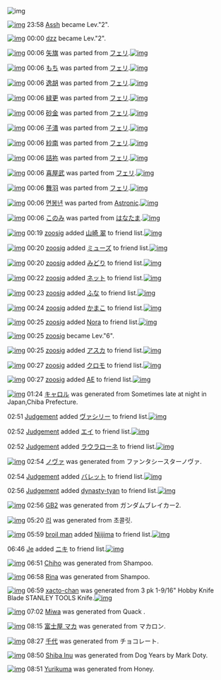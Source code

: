 ![img](http://gdrive-cdn.herokuapp.com/537b65a5bc09f0000721dda7/512px-barcode.png)

[![img](http://www.deviantsart.com/23q3t7f.png)](http://www.barcodekanojo.com/user/210584/Assh) 23:58 [Assh](http://www.barcodekanojo.com/user/210584/Assh) became Lev."2".

[![img](http://www.deviantsart.com/39b6b0p.jpeg)](http://www.barcodekanojo.com/user/354770/dzz) 00:00 [dzz](http://www.barcodekanojo.com/user/354770/dzz) became Lev."2".

[![img](http://www.deviantsart.com/10r1ja4.png)](http://www.barcodekanojo.com/kanojo/3162704/%E7%9F%A2%E6%97%97) 00:06 [矢旗](http://www.barcodekanojo.com/kanojo/3162704/%E7%9F%A2%E6%97%97) was parted from [フェリ](http://www.barcodekanojo.com/kanojo/3162704/%E7%9F%A2%E6%97%97).[![img](http://www.deviantsart.com/2ekpk5a.jpeg)](http://www.barcodekanojo.com/user/12204/%E3%83%95%E3%82%A7%E3%83%AA) 

[![img](http://www.deviantsart.com/nmddo8.png)](http://www.barcodekanojo.com/kanojo/3144997/%E3%82%82%E3%81%A1) 00:06 [もち](http://www.barcodekanojo.com/kanojo/3144997/%E3%82%82%E3%81%A1) was parted from [フェリ](http://www.barcodekanojo.com/kanojo/3144997/%E3%82%82%E3%81%A1).[![img](http://www.deviantsart.com/2ekpk5a.jpeg)](http://www.barcodekanojo.com/user/12204/%E3%83%95%E3%82%A7%E3%83%AA) 

[![img](http://www.deviantsart.com/3bfpnmq.png)](http://www.barcodekanojo.com/kanojo/3150927/%E9%80%B8%E8%83%A1) 00:06 [逸胡](http://www.barcodekanojo.com/kanojo/3150927/%E9%80%B8%E8%83%A1) was parted from [フェリ](http://www.barcodekanojo.com/kanojo/3150927/%E9%80%B8%E8%83%A1).[![img](http://www.deviantsart.com/2ekpk5a.jpeg)](http://www.barcodekanojo.com/user/12204/%E3%83%95%E3%82%A7%E3%83%AA) 

[![img](http://www.deviantsart.com/2sk4m6.png)](http://www.barcodekanojo.com/kanojo/3160825/%E7%B7%91%E6%9B%B4) 00:06 [緑更](http://www.barcodekanojo.com/kanojo/3160825/%E7%B7%91%E6%9B%B4) was parted from [フェリ](http://www.barcodekanojo.com/kanojo/3160825/%E7%B7%91%E6%9B%B4).[![img](http://www.deviantsart.com/2ekpk5a.jpeg)](http://www.barcodekanojo.com/user/12204/%E3%83%95%E3%82%A7%E3%83%AA) 

[![img](http://www.deviantsart.com/mavj0v.png)](http://www.barcodekanojo.com/kanojo/2733682/%E7%A0%82%E9%87%91) 00:06 [砂金](http://www.barcodekanojo.com/kanojo/2733682/%E7%A0%82%E9%87%91) was parted from [フェリ](http://www.barcodekanojo.com/kanojo/2733682/%E7%A0%82%E9%87%91).[![img](http://www.deviantsart.com/2ekpk5a.jpeg)](http://www.barcodekanojo.com/user/12204/%E3%83%95%E3%82%A7%E3%83%AA) 

[![img](http://www.deviantsart.com/389k2do.png)](http://www.barcodekanojo.com/kanojo/2767224/%E5%AD%90%E6%BD%B0) 00:06 [子潰](http://www.barcodekanojo.com/kanojo/2767224/%E5%AD%90%E6%BD%B0) was parted from [フェリ](http://www.barcodekanojo.com/kanojo/2767224/%E5%AD%90%E6%BD%B0).[![img](http://www.deviantsart.com/2ekpk5a.jpeg)](http://www.barcodekanojo.com/user/12204/%E3%83%95%E3%82%A7%E3%83%AA) 

[![img](http://www.deviantsart.com/31nej0p.png)](http://www.barcodekanojo.com/kanojo/2492388/%E7%B4%97%E5%8D%97) 00:06 [紗南](http://www.barcodekanojo.com/kanojo/2492388/%E7%B4%97%E5%8D%97) was parted from [フェリ](http://www.barcodekanojo.com/kanojo/2492388/%E7%B4%97%E5%8D%97).[![img](http://www.deviantsart.com/2ekpk5a.jpeg)](http://www.barcodekanojo.com/user/12204/%E3%83%95%E3%82%A7%E3%83%AA) 

[![img](http://www.deviantsart.com/cs8l3p.png)](http://www.barcodekanojo.com/kanojo/3162824/%E8%A9%B0%E7%A5%A2) 00:06 [詰祢](http://www.barcodekanojo.com/kanojo/3162824/%E8%A9%B0%E7%A5%A2) was parted from [フェリ](http://www.barcodekanojo.com/kanojo/3162824/%E8%A9%B0%E7%A5%A2).[![img](http://www.deviantsart.com/2ekpk5a.jpeg)](http://www.barcodekanojo.com/user/12204/%E3%83%95%E3%82%A7%E3%83%AA) 

[![img](http://www.deviantsart.com/25244df.png)](http://www.barcodekanojo.com/kanojo/2733726/%E5%96%9C%E5%B1%8B%E6%AD%A6) 00:06 [喜屋武](http://www.barcodekanojo.com/kanojo/2733726/%E5%96%9C%E5%B1%8B%E6%AD%A6) was parted from [フェリ](http://www.barcodekanojo.com/kanojo/2733726/%E5%96%9C%E5%B1%8B%E6%AD%A6).[![img](http://www.deviantsart.com/2ekpk5a.jpeg)](http://www.barcodekanojo.com/user/12204/%E3%83%95%E3%82%A7%E3%83%AA) 

[![img](http://www.deviantsart.com/4jpda2.png)](http://www.barcodekanojo.com/kanojo/2413507/%E8%88%9E%E7%BE%BD) 00:06 [舞羽](http://www.barcodekanojo.com/kanojo/2413507/%E8%88%9E%E7%BE%BD) was parted from [フェリ](http://www.barcodekanojo.com/kanojo/2413507/%E8%88%9E%E7%BE%BD).[![img](http://www.deviantsart.com/2ekpk5a.jpeg)](http://www.barcodekanojo.com/user/12204/%E3%83%95%E3%82%A7%E3%83%AA) 

[![img](http://www.deviantsart.com/1epp72v.png)](http://www.barcodekanojo.com/kanojo/3191738/%EB%A9%B4%EB%B4%89%EB%85%84) 00:06 [면봉년](http://www.barcodekanojo.com/kanojo/3191738/%EB%A9%B4%EB%B4%89%EB%85%84) was parted from [Astronic](http://www.barcodekanojo.com/kanojo/3191738/%EB%A9%B4%EB%B4%89%EB%85%84).[![img](http://www.deviantsart.com/1l550lp.jpeg)](http://www.barcodekanojo.com/user/236979/Astronic) 

[![img](http://www.deviantsart.com/clst21.png)](http://www.barcodekanojo.com/kanojo/3190559/%E3%81%93%E3%81%AE%E3%81%BF) 00:06 [このみ](http://www.barcodekanojo.com/kanojo/3190559/%E3%81%93%E3%81%AE%E3%81%BF) was parted from [はなたま](http://www.barcodekanojo.com/kanojo/3190559/%E3%81%93%E3%81%AE%E3%81%BF).[![img](http://www.deviantsart.com/38i0mgo.jpeg)](http://www.barcodekanojo.com/user/201320/%E3%81%AF%E3%81%AA%E3%81%9F%E3%81%BE) 

[![img](http://www.deviantsart.com/1915051.jpeg)](http://www.barcodekanojo.com/user/324407/zoosig) 00:19 [zoosig](http://www.barcodekanojo.com/user/324407/zoosig) added [山崎 翠](http://www.barcodekanojo.com/kanojo/388382/%E5%B1%B1%E5%B4%8E%20%E7%BF%A0) to friend list.[![img](http://www.deviantsart.com/1tf6857.png)](http://www.barcodekanojo.com/kanojo/388382/%E5%B1%B1%E5%B4%8E%20%E7%BF%A0) 

[![img](http://www.deviantsart.com/1915051.jpeg)](http://www.barcodekanojo.com/user/324407/zoosig) 00:20 [zoosig](http://www.barcodekanojo.com/user/324407/zoosig) added [ミューズ](http://www.barcodekanojo.com/kanojo/268481/%E3%83%9F%E3%83%A5%E3%83%BC%E3%82%BA) to friend list.[![img](http://www.deviantsart.com/2cvb9lb.png)](http://www.barcodekanojo.com/kanojo/268481/%E3%83%9F%E3%83%A5%E3%83%BC%E3%82%BA) 

[![img](http://www.deviantsart.com/1915051.jpeg)](http://www.barcodekanojo.com/user/324407/zoosig) 00:20 [zoosig](http://www.barcodekanojo.com/user/324407/zoosig) added [みどり](http://www.barcodekanojo.com/kanojo/2067985/%E3%81%BF%E3%81%A9%E3%82%8A) to friend list.[![img](http://www.deviantsart.com/35td22n.png)](http://www.barcodekanojo.com/kanojo/2067985/%E3%81%BF%E3%81%A9%E3%82%8A) 

[![img](http://www.deviantsart.com/1915051.jpeg)](http://www.barcodekanojo.com/user/324407/zoosig) 00:22 [zoosig](http://www.barcodekanojo.com/user/324407/zoosig) added [ネット](http://www.barcodekanojo.com/kanojo/1647386/%E3%83%8D%E3%83%83%E3%83%88) to friend list.[![img](http://www.deviantsart.com/288u4cl.png)](http://www.barcodekanojo.com/kanojo/1647386/%E3%83%8D%E3%83%83%E3%83%88) 

[![img](http://www.deviantsart.com/1915051.jpeg)](http://www.barcodekanojo.com/user/324407/zoosig) 00:23 [zoosig](http://www.barcodekanojo.com/user/324407/zoosig) added [ふな](http://www.barcodekanojo.com/kanojo/2718188/%E3%81%B5%E3%81%AA) to friend list.[![img](http://www.deviantsart.com/3a88m55.png)](http://www.barcodekanojo.com/kanojo/2718188/%E3%81%B5%E3%81%AA) 

[![img](http://www.deviantsart.com/1915051.jpeg)](http://www.barcodekanojo.com/user/324407/zoosig) 00:24 [zoosig](http://www.barcodekanojo.com/user/324407/zoosig) added [かまこ](http://www.barcodekanojo.com/kanojo/48332/%E3%81%8B%E3%81%BE%E3%81%93) to friend list.[![img](http://www.deviantsart.com/2r0lke3.png)](http://www.barcodekanojo.com/kanojo/48332/%E3%81%8B%E3%81%BE%E3%81%93) 

[![img](http://www.deviantsart.com/1915051.jpeg)](http://www.barcodekanojo.com/user/324407/zoosig) 00:25 [zoosig](http://www.barcodekanojo.com/user/324407/zoosig) added [Nora](http://www.barcodekanojo.com/kanojo/3091583/Nora) to friend list.[![img](http://www.deviantsart.com/10o84cq.png)](http://www.barcodekanojo.com/kanojo/3091583/Nora) 

[![img](http://www.deviantsart.com/1915051.jpeg)](http://www.barcodekanojo.com/user/324407/zoosig) 00:25 [zoosig](http://www.barcodekanojo.com/user/324407/zoosig) became Lev."6".

[![img](http://www.deviantsart.com/1915051.jpeg)](http://www.barcodekanojo.com/user/324407/zoosig) 00:25 [zoosig](http://www.barcodekanojo.com/user/324407/zoosig) added [アスカ](http://www.barcodekanojo.com/kanojo/1956790/%E3%82%A2%E3%82%B9%E3%82%AB) to friend list.[![img](http://www.deviantsart.com/8lk3ck.png)](http://www.barcodekanojo.com/kanojo/1956790/%E3%82%A2%E3%82%B9%E3%82%AB) 

[![img](http://www.deviantsart.com/1915051.jpeg)](http://www.barcodekanojo.com/user/324407/zoosig) 00:27 [zoosig](http://www.barcodekanojo.com/user/324407/zoosig) added [クロモ](http://www.barcodekanojo.com/kanojo/2634885/%E3%82%AF%E3%83%AD%E3%83%A2) to friend list.[![img](http://www.deviantsart.com/16g54q5.png)](http://www.barcodekanojo.com/kanojo/2634885/%E3%82%AF%E3%83%AD%E3%83%A2) 

[![img](http://www.deviantsart.com/1915051.jpeg)](http://www.barcodekanojo.com/user/324407/zoosig) 00:27 [zoosig](http://www.barcodekanojo.com/user/324407/zoosig) added [AE](http://www.barcodekanojo.com/kanojo/1858847/AE) to friend list.[![img](http://www.deviantsart.com/166tn58.png)](http://www.barcodekanojo.com/kanojo/1858847/AE) 

[![img](http://www.deviantsart.com/3bhbkc4.png)](http://www.barcodekanojo.com/kanojo/3192566/%E3%82%AD%E3%83%A3%E3%83%AD%E3%83%AB) 01:24 [キャロル](http://www.barcodekanojo.com/kanojo/3192566/%E3%82%AD%E3%83%A3%E3%83%AD%E3%83%AB) was generated from Sometimes late at night in Japan,Chiba Prefecture.

02:51 [Judgement](http://www.barcodekanojo.com/user/500121/Judgement) added [ヴァシリー](http://www.barcodekanojo.com/kanojo/2965363/%E3%83%B4%E3%82%A1%E3%82%B7%E3%83%AA%E3%83%BC) to friend list.[![img](http://www.deviantsart.com/1hh0ihg.png)](http://www.barcodekanojo.com/kanojo/2965363/%E3%83%B4%E3%82%A1%E3%82%B7%E3%83%AA%E3%83%BC) 

02:52 [Judgement](http://www.barcodekanojo.com/user/500121/Judgement) added [エイ](http://www.barcodekanojo.com/kanojo/2933640/%E3%82%A8%E3%82%A4) to friend list.[![img](http://www.deviantsart.com/1iv0bkb.png)](http://www.barcodekanojo.com/kanojo/2933640/%E3%82%A8%E3%82%A4) 

02:52 [Judgement](http://www.barcodekanojo.com/user/500121/Judgement) added [ラウラローネ](http://www.barcodekanojo.com/kanojo/1835401/%E3%83%A9%E3%82%A6%E3%83%A9%E3%83%AD%E3%83%BC%E3%83%8D) to friend list.[![img](http://www.deviantsart.com/4h2a86.png)](http://www.barcodekanojo.com/kanojo/1835401/%E3%83%A9%E3%82%A6%E3%83%A9%E3%83%AD%E3%83%BC%E3%83%8D) 

[![img](http://www.deviantsart.com/1cc32uj.png)](http://www.barcodekanojo.com/kanojo/3192567/%E3%83%8E%E3%83%B4%E3%82%A1) 02:54 [ノヴァ](http://www.barcodekanojo.com/kanojo/3192567/%E3%83%8E%E3%83%B4%E3%82%A1) was generated from ファンタシースターノヴァ.

02:54 [Judgement](http://www.barcodekanojo.com/user/500121/Judgement) added [バレット](http://www.barcodekanojo.com/kanojo/3105949/%E3%83%90%E3%83%AC%E3%83%83%E3%83%88) to friend list.[![img](http://www.deviantsart.com/j2ee2b.png)](http://www.barcodekanojo.com/kanojo/3105949/%E3%83%90%E3%83%AC%E3%83%83%E3%83%88) 

02:56 [Judgement](http://www.barcodekanojo.com/user/500121/Judgement) added [dynasty-tyan](http://www.barcodekanojo.com/kanojo/2547423/dynasty-tyan) to friend list.[![img](http://www.deviantsart.com/2t85h4t.png)](http://www.barcodekanojo.com/kanojo/2547423/dynasty-tyan) 

[![img](http://www.deviantsart.com/2kakpg1.png)](http://www.barcodekanojo.com/kanojo/3192568/GB2) 02:56 [GB2](http://www.barcodekanojo.com/kanojo/3192568/GB2) was generated from ガンダムブレイカー2.

[![img](http://www.deviantsart.com/22bt8d2.png)](http://www.barcodekanojo.com/kanojo/3192569/%EB%A6%AC) 05:20 [리](http://www.barcodekanojo.com/kanojo/3192569/%EB%A6%AC) was generated from 초콜릿.

[![img](http://www.deviantsart.com/3r2i3i.jpeg)](http://www.barcodekanojo.com/user/482423/broil%20man) 05:59 [broil man](http://www.barcodekanojo.com/user/482423/broil%20man) added [Niijima](http://www.barcodekanojo.com/kanojo/969990/Niijima) to friend list.[![img](http://www.deviantsart.com/iv61be.png)](http://www.barcodekanojo.com/kanojo/969990/Niijima) 

06:46 [Je](http://www.barcodekanojo.com/user/497291/Je) added [ニキ](http://www.barcodekanojo.com/kanojo/41173/%E3%83%8B%E3%82%AD) to friend list.[![img](http://www.deviantsart.com/2q12so8.png)](http://www.barcodekanojo.com/kanojo/41173/%E3%83%8B%E3%82%AD) 

[![img](http://www.deviantsart.com/2gbntpg.png)](http://www.barcodekanojo.com/kanojo/3192570/Chiho) 06:51 [Chiho](http://www.barcodekanojo.com/kanojo/3192570/Chiho) was generated from Shampoo.

[![img](http://www.deviantsart.com/2uthap0.png)](http://www.barcodekanojo.com/kanojo/3192571/Rina) 06:58 [Rina](http://www.barcodekanojo.com/kanojo/3192571/Rina) was generated from Shampoo.

[![img](http://www.deviantsart.com/2dark82.png)](http://www.barcodekanojo.com/kanojo/3192572/xacto-chan) 06:59 [xacto-chan](http://www.barcodekanojo.com/kanojo/3192572/xacto-chan) was generated from 3 pk 1-9/16" Hobby Knife Blade STANLEY TOOLS Knife.[![img](http://www.deviantsart.com/1hnn376.jpeg)](http://www.barcodekanojo.com/product_images/barcode/6017966/1423605531/50x50x3,P20pk,P201-9,P2F16,P22,P20Hobby,P20Knife,P20Blade,P20STANLEY,P20TOOLS,P20Knife.jpg,qw=88,ah=88.pagespeed.ic.aW1GAmAdyl.jpg) 

[![img](http://www.deviantsart.com/2ened54.png)](http://www.barcodekanojo.com/kanojo/3192573/Miwa) 07:02 [Miwa](http://www.barcodekanojo.com/kanojo/3192573/Miwa) was generated from Quack .

[![img](http://www.deviantsart.com/3di0rv1.png)](http://www.barcodekanojo.com/kanojo/3192574/%E5%AF%8C%E5%A3%AB%E5%B1%8B%20%E3%83%9E%E3%82%AB) 08:15 [富士屋 マカ](http://www.barcodekanojo.com/kanojo/3192574/%E5%AF%8C%E5%A3%AB%E5%B1%8B%20%E3%83%9E%E3%82%AB) was generated from マカロン.

[![img](http://www.deviantsart.com/2abf8a2.png)](http://www.barcodekanojo.com/kanojo/3192575/%E5%8D%83%E4%BB%A3) 08:27 [千代](http://www.barcodekanojo.com/kanojo/3192575/%E5%8D%83%E4%BB%A3) was generated from チョコレート.

[![img](http://www.deviantsart.com/1t68ji.png)](http://www.barcodekanojo.com/kanojo/3192576/Shiba%20Inu) 08:50 [Shiba Inu](http://www.barcodekanojo.com/kanojo/3192576/Shiba%20Inu) was generated from Dog Years by Mark Doty.

[![img](http://www.deviantsart.com/2ftldec.png)](http://www.barcodekanojo.com/kanojo/3192577/Yurikuma) 08:51 [Yurikuma](http://www.barcodekanojo.com/kanojo/3192577/Yurikuma) was generated from Honey.

